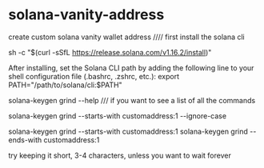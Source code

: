 # solana-vanity-address
create custom solana vanity wallet address 
//// first install the solana cli

sh -c "$(curl -sSfL https://release.solana.com/v1.16.2/install)"

After installing, set the Solana CLI path by adding the following line to your shell configuration file (.bashrc, .zshrc, etc.):
export PATH="/path/to/solana/cli:$PATH"


solana-keygen grind --help
/// if you want to see a list of all the commands

solana-keygen grind --starts-with customaddress:1 --ignore-case

solana-keygen grind --starts-with customaddress:1
solana-keygen grind --ends-with customaddress:1

try keeping it short, 3-4 characters, unless you want to wait forever
